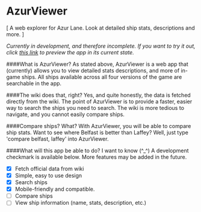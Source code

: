 # AzurViewer

[ A web explorer for Azur Lane. Look at detailed ship stats, descriptions and more. ]

*Currently in development, and therefore incomplete. If you want to try it out, click [this link](https://htmlpreview.github.io/?https://github.com/HotFireyDeath/AzurViewer/blob/master/index.html "this link") to preview the app in its current state.*

####What is AzurViewer?
As stated above, AzurViewer is a web app that (currently) allows you to view detailed stats descriptions, and more of in-game ships. All ships available across all four versions of the game are searchable in the app.

####The wiki does that, right?
Yes, and quite honestly, the data is fetched directly from the wiki. The point of AzurViewer is to provide a faster, easier way to search the ships you need to search. The wiki is more tedious to navigate, and you cannot easily compare ships.

####Compare ships? What?
With AzurViewer, you will be able to compare ship stats. Want to see where Belfast is better than Laffey? Well, just type 'compare belfast, laffey' into AzurViewer.

####What will this app be able to do? I want to know (^_^)
A development checkmark is available below. More features may be added in the future.
- [x] Fetch official data from wiki
- [x] Simple, easy to use design
- [x] Search ships
- [x] Mobile-friendly and compatible.
- [ ] Compare ships
- [ ] View ship information (name, stats, description, etc.)
